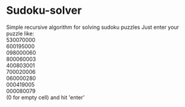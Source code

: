 # Sudoku-solver
Simple recursive algorithm for solving sudoku puzzles
Just enter your puzzle like:  
530070000  
600195000  
098000060  
800060003  
400803001  
700020006  
060000280  
000419005  
000080079  
(0 for empty cell)
and hit 'enter'
